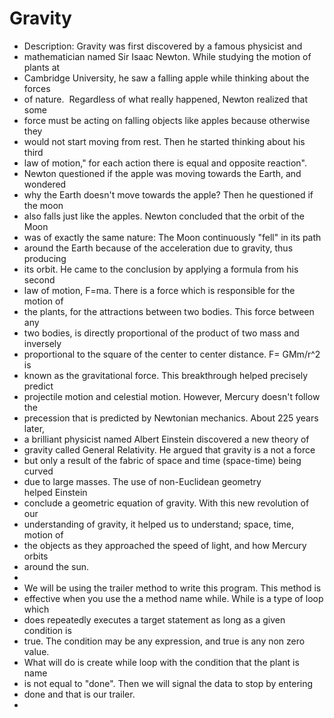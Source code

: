 # Gravity

 * Description: Gravity was first discovered by a famous physicist and
 * mathematician named Sir Isaac Newton. While studying the motion of plants at 
 * Cambridge University, he saw a falling apple while thinking about the forces 
 * of nature.  Regardless of what really happened, Newton realized that some
 * force must be acting on falling objects like apples because otherwise they
 * would not start moving from rest. Then he started thinking about his third
 * law of motion," for each action there is equal and opposite reaction".
 * Newton questioned if the apple was moving towards the Earth, and wondered
 * why the Earth doesn't move towards the apple? Then he questioned if the moon
 * also falls just like the apples. Newton concluded that the orbit of the Moon
 * was of exactly the same nature: The Moon continuously "fell" in its path
 * around the Earth because of the acceleration due to gravity, thus producing
 * its orbit. He came  to the conclusion by applying a formula from his second
 * law of motion, F=ma. There is a force which is responsible for the motion of
 * the plants, for the attractions between two bodies. This force between any
 * two bodies, is directly proportional of the product of two mass and inversely
 * proportional to the square of the center to center distance. F= GMm/r^2 is
 * known  as the gravitational force. This breakthrough helped precisely predict
 * projectile motion and celestial motion. However, Mercury doesn't follow the
 * precession that is predicted by Newtonian mechanics. About 225 years later,
 * a brilliant physicist named Albert Einstein discovered a new theory of
 * gravity called General Relativity. He argued that gravity is a not a force
 * but only a result of the fabric of space and time (space-time) being curved
 * due to large masses. The use of non-Euclidean geometry helped Einstein
 * conclude a geometric equation of gravity. With this new revolution of our
 * understanding of gravity, it helped us to understand; space, time, motion of
 * the objects as they approached the speed of light, and how Mercury orbits
 * around the sun.
 *
 * We will be using the trailer method to write this program. This method is
 * effective when you use the a method name while. While is a type of loop which
 * does repeatedly executes a target statement as long as a given condition is
 * true. The condition may be any expression, and true is any non zero value.
 * What will do is create while loop with the condition that the plant is name
 * is  not equal to "done". Then we will signal the data to stop by entering
 * done and that is our trailer.
 *
